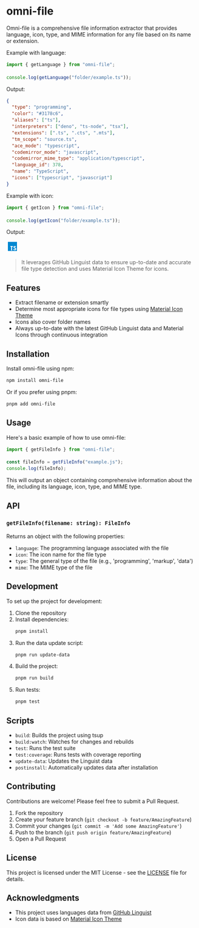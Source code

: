 # omni-file

Omni-file is a comprehensive file information extractor that provides language, icon, type, and MIME information for any file based on its name or extension.

Example with language:

```typescript
import { getLanguage } from "omni-file";

console.log(getLanguage("folder/example.ts"));
```

Output:

```json
{
  "type": "programming",
  "color": "#3178c6",
  "aliases": ["ts"],
  "interpreters": ["deno", "ts-node", "tsx"],
  "extensions": [".ts", ".cts", ".mts"],
  "tm_scope": "source.ts",
  "ace_mode": "typescript",
  "codemirror_mode": "javascript",
  "codemirror_mime_type": "application/typescript",
  "language_id": 378,
  "name": "TypeScript",
  "icons": ["typescript", "javascript"]
}
```

Example with icon:

```typescript
import { getIcon } from "omni-file";

console.log(getIcon("folder/example.ts"));
```

Output:

![TypeScript](./public/icons/typescript.svg)

> It leverages GitHub Linguist data to ensure up-to-date and accurate file type detection and uses Material Icon Theme for icons.

## Features

- Extract filename or extension smartly
- Determine most appropriate icons for file types using [Material Icon Theme](https://github.com/material-extensions/vscode-material-icon-theme)
- Icons also cover folder names
- Always up-to-date with the latest GitHub Linguist data and Material Icons through continuous integration

## Installation

Install omni-file using npm:

```bash
npm install omni-file
```

Or if you prefer using pnpm:

```bash
pnpm add omni-file
```

## Usage

Here's a basic example of how to use omni-file:

```javascript
import { getFileInfo } from "omni-file";

const fileInfo = getFileInfo("example.js");
console.log(fileInfo);
```

This will output an object containing comprehensive information about the file, including its language, icon, type, and MIME type.

## API

### `getFileInfo(filename: string): FileInfo`

Returns an object with the following properties:

- `language`: The programming language associated with the file
- `icon`: The icon name for the file type
- `type`: The general type of the file (e.g., 'programming', 'markup', 'data')
- `mime`: The MIME type of the file

## Development

To set up the project for development:

1. Clone the repository
2. Install dependencies:
   ```bash
   pnpm install
   ```
3. Run the data update script:
   ```bash
   pnpm run update-data
   ```
4. Build the project:
   ```bash
   pnpm run build
   ```
5. Run tests:
   ```bash
   pnpm test
   ```

## Scripts

- `build`: Builds the project using tsup
- `build:watch`: Watches for changes and rebuilds
- `test`: Runs the test suite
- `test:coverage`: Runs tests with coverage reporting
- `update-data`: Updates the Linguist data
- `postinstall`: Automatically updates data after installation

## Contributing

Contributions are welcome! Please feel free to submit a Pull Request.

1. Fork the repository
2. Create your feature branch (`git checkout -b feature/AmazingFeature`)
3. Commit your changes (`git commit -m 'Add some AmazingFeature'`)
4. Push to the branch (`git push origin feature/AmazingFeature`)
5. Open a Pull Request

## License

This project is licensed under the MIT License - see the [LICENSE](LICENSE) file for details.

## Acknowledgments

- This project uses languages data from [GitHub Linguist](https://github.com/github/linguist)
- Icon data is based on [Material Icon Theme](https://github.com/material-extensions/vscode-material-icon-theme)

